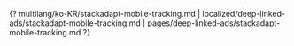 {? multilang/ko-KR/stackadapt-mobile-tracking.md | localized/deep-linked-ads/stackadapt-mobile-tracking.md | pages/deep-linked-ads/stackadapt-mobile-tracking.md ?}
